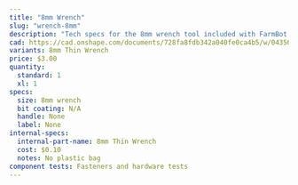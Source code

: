 ```yaml
---
title: "8mm Wrench"
slug: "wrench-8mm"
description: "Tech specs for the 8mm wrench tool included with FarmBot Genesis. Visit [our shop](http://shop.farm.bot) to purchase parts."
cad: https://cad.onshape.com/documents/728fa8fdb342a040fe0ca4b5/w/0435033a7c78b02e71d0f721/e/18e761572bb1b5327e3e7374?configuration=List_1YbCkEGuphXQdz%3DDefault&renderMode=0&uiState=6255dde646b4a5023f0af00d
variants: 8mm Thin Wrench
price: $3.00
quantity:
  standard: 1
  xl: 1
specs:
  size: 8mm wrench
  bit coating: N/A
  handle: None
  label: None
internal-specs:
  internal-part-name: 8mm Thin Wrench
  cost: $0.10
  notes: No plastic bag
component tests: Fasteners and hardware tests
---
```

